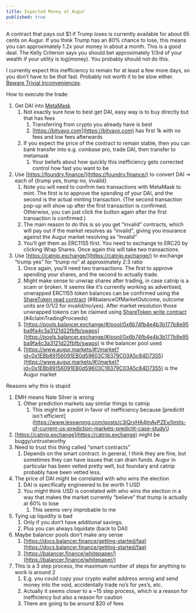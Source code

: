 ```yaml
---
title: Expected Money at Augur
published: true
---
```

A contract that pays out $1 if Trump loses is currently available for about 65 cents on Augur. If you think Trump has an 80% chance to lose, this means you can approximately 1.2x your money in about a month. This is a good deal. The Kelly Criterion says you should bet approximately 1/3rd of your wealth if your utility is log(money). You probably should not do this.

I currently expect this inefficiency to remain for at least a few more days, so you don’t have to be _that_ fast. Probably not worth it to be slow either. [Beware Trivial Inconveniences](https://www.lesswrong.com/posts/reitXJgJXFzKpdKyd/beware-trivial-inconveniences). 

How to execute the trade:

1. Get DAI into [MetaMask](https://metamask.io/)
    1. Not exactly sure how to best get DAI, easy way is to buy directly but that has fees
        1. Transferring from crypto you already have is best
        2. [https://bitvavo.com](https://bitvavo.com) has first 1k with no fees and low fees afterwards
    2. If you expect the price of the contract to remain stable, then you can bank transfer into e.g. coinbase pro, trade DAI, then transfer to metamask
        1. Your beliefs about how quickly this inefficiency gets corrected control how fast you want to be
2. Use [https://foundry.finance/](https://foundry.finance/) to convert DAI -> each of {trump yes, trump no, invalid}
    1. Note you will need to confirm two transactions with MetaMask to mint. The first is to approve the spending of your DAI, and the second is the actual minting transaction. (The second transaction pop-up will show up after the first transaction is confirmed. Otherwise, you can just click the button again after the first transaction is confirmed.)
    2. The main reason to do this is so you get “invalid” contracts, which will pay out if the market resolves as “invalid”, giving you insurance against the Augur market resolving as “invalid”
    3. You’ll get them as ERC1155 first. You need to exchange to ERC20 by clicking Wrap Shares. Once again this will take two transactions.
3. Use [https://catnip.exchange/](https://catnip.exchange/) to exchange “trump yes” for “trump no” at approximately 2:3 ratio
    1. Once again, you’ll need two transactions. The first to approve spending your shares, and the second to actually trade.
    2. Might make sense to unwrap shares after trading, in case catnip is a scam or broken. It seems like it’s currently working as advertised, unwrapped ERC1155 token balances can be confirmed using the [ShareToken read contract](https://etherscan.io/address/0x9e4799ff2023819b1272eee430eadf510eDF85f0#readContract) (#8balanceOfMarketOutcome, outcome units are 0/1/2 for invalid/no/yes). After market resolution those unwrapped tokens can be claimed using [ShareToken write contract](https://etherscan.io/address/0x9e4799ff2023819b1272eee430eadf510eDF85f0#writeContract) (#4claimTradingProceeds)
    3. [https://pools.balancer.exchange/#/pool/0x6b74fb4e4b3b177b8e95ba9fa4c3a3121d22fbfb/swaps](https://pools.balancer.exchange/#/pool/0x6b74fb4e4b3b177b8e95ba9fa4c3a3121d22fbfb/swaps) is the balancer pool used
    4. [https://www.augur.markets/#!/market?id=0x1EBb89156091EB0d59603C18379C03A5c84D7355](https://www.augur.markets/#!/market?id=0x1EBb89156091EB0d59603C18379C03A5c84D7355) is the Augur market

Reasons why this is stupid

1. EMH means Nate Silver is wrong
    1. Other prediction markets say similar things to catnip
        1. This might be a point in favor of inefficiency because [predictit isn't efficient](https://www.lesswrong.com/posts/c3iQryHA4tnAvPZEv/limits-of-current-us-prediction-markets-predictit-case-study\)
2. [https://catnip.exchange](https://catnip.exchange) might be buggy/untrustworthy
3. Need to trust this thing called “smart contracts”
    1. Depends on the smart contract. In general, I think they are fine, but sometimes they can have issues that can drain funds. Augur in particular has been vetted pretty well, but foundary and catnip probably have been vetted less.
4. The price of DAI might be correlated with who wins the election
    1. DAI is specifically engineered to be worth 1 USD
    2. You might think USD is correlated with who wins the election in a way that makes the market currently “believe” that trump is actually at 60% to lose
        1. This seems very improbable to me
5. Tying up liquidity is bad
    1. Only if you don’t have additional savings.
    2. Plus you can always liquidate (back to DAI)
6. Maybe balancer pools don’t make any sense
    1. [https://docs.balancer.finance/getting-started/faq](https://docs.balancer.finance/getting-started/faq)
    2. [https://balancer.finance/whitepaper/](https://balancer.finance/whitepaper/) 
7. This is a 3 step process, the maximum number of steps for anything to work is around 2
    1. E.g. you could copy your crypto wallet address wrong and send money into the void, accidentally trade no’s for yes’s, etc.
    2. Actually it seems closer to a ~15 step process, which is a reason for inefficiency but also a reason for caution
    3. There are going to be around $20 of fees
